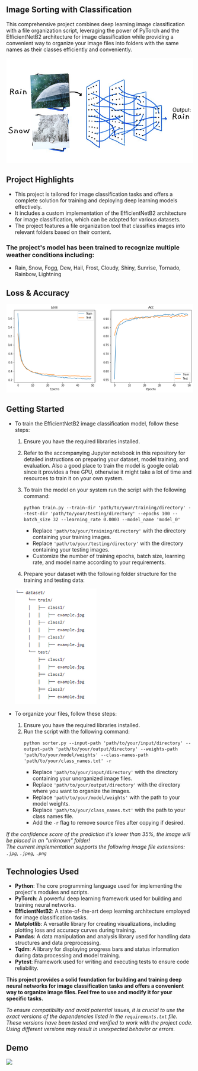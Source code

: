 ## Image Sorting with Classification

This comprehensive project combines deep learning image classification with a file organization script, leveraging the power of PyTorch and the EfficientNetB2 architecture for image classification while providing a convenient way to organize your image files into folders with the same names as their classes efficiently and conveniently.

<img src='extras/nn.png'>

## Project Highlights
- This project is tailored for image classification tasks and offers a complete solution for training and deploying deep learning models effectively.
- It includes a custom implementation of the EfficientNetB2 architecture for image classification, which can be adapted for various datasets.
- The project features a file organization tool that classifies images into relevant folders based on their content.


### **The project's model has been trained to recognize multiple weather conditions including:**
- Rain, Snow, Fogg, Dew, Hail, Frost, Cloudy, Shiny, Sunrise, Tornado, Rainbow, Lightning


## Loss & Accuracy
<img src='extras/loss_curve.png'>

## Getting Started
- To train the EfficientNetB2 image classification model, follow these steps:
  1. Ensure you have the required libraries installed.
  2. Refer to the accompanying Jupyter notebook in this repository for detailed instructions on preparing your dataset, model training, and evaluation. Also a good place to train the model is google colab since it provides a free GPU, otherwise it might take a lot of time and resources to train it on your own system.
  3. To train the model on your system run the script with the following command:
     ```shell
     python train.py --train-dir 'path/to/your/training/directory' --test-dir 'path/to/your/testing/directory' --epochs 100 --batch_size 32 --learning_rate 0.0003 --model_name 'model_0'
     ```
     - Replace `'path/to/your/training/directory'` with the directory containing your training images.
     - Replace `'path/to/your/testing/directory'` with the directory containing your testing images.
     - Customize the number of training epochs, batch size, learning rate, and model name according to your requirements.
       
  4. Prepare your dataset with the following folder structure for the training and testing data:
  <img src='extras/structure.png'>
    
- To organize your files, follow these steps:
  1. Ensure you have the required libraries installed.
  2. Run the script with the following command:
     ```
     python sorter.py --input-path 'path/to/your/input/directory' --output-path 'path/to/your/output/directory' --weights-path 'path/to/your/model/weights' --class-names-path 'path/to/your/class_names.txt' -r
     ```
     - Replace `'path/to/your/input/directory'` with the directory containing your unorganized image files.
     - Replace `'path/to/your/output/directory'` with the directory where you want to organize the images.
     - Replace `'path/to/your/model/weights'` with the path to your model weights.
     - Replace `'path/to/your/class_names.txt'` with the path to your class names file.
     - Add the `-r` flag to remove source files after copying if desired.

*If the confidence score of the prediction it's lower than 35%, the image will be placed in an "unknown" folder!*<br>
*The current implementation supports the following image file extensions: `.jpg`, `.jpeg`, `.png`*

## Technologies Used
- **Python**: The core programming language used for implementing the project's modules and scripts.
- **PyTorch**: A powerful deep learning framework used for building and training neural networks.
- **EfficientNetB2**: A state-of-the-art deep learning architecture employed for image classification tasks.
- **Matplotlib**: A versatile library for creating visualizations, including plotting loss and accuracy curves during training.
- **Pandas**: A data manipulation and analysis library used for handling data structures and data preprocessing.
- **Tqdm**: A library for displaying progress bars and status information during data processing and model training.
- **Pytest**: Framework used for writing and executing tests to ensure code reliability.

**This project provides a solid foundation for building and training deep neural networks for image classification tasks and offers a convenient way to organize image files. Feel free to use and modify it for your specific tasks.**

*To ensure compatibility and avoid potential issues, it is crucial to use the exact versions of the dependencies listed in the `requirements.txt` file. These versions have been tested and verified to work with the project code. Using different versions may result in unexpected behavior or errors.*

## Demo
<a href="https://huggingface.co/spaces/georgescutelnicu/weather-image-classifier">
    <img src="https://img.shields.io/badge/Demo%20of%20the%20image%20classification%20task-FFA500"></img>
</a>

